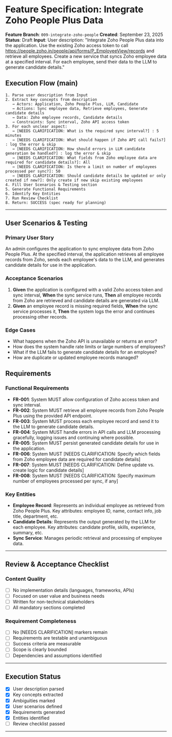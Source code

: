 # Feature Specification: Integrate Zoho People Plus Data

**Feature Branch**: `009-integrate-zoho-people`
**Created**: September 23, 2025
**Status**: Draft
**Input**: User description: "Integrate Zoho People Plus data into the application. Use the existing Zoho access token to call https://people.zoho.in/people/api/forms/P_EmployeeView/records and retrieve all employees. Create a new service that syncs Zoho employee data at a specified interval. For each employee, send their data to the LLM to generate candidate details."

## Execution Flow (main)
```
1. Parse user description from Input
2. Extract key concepts from description
   → Actors: Application, Zoho People Plus, LLM, Candidate
   → Actions: Sync employee data, Retrieve employees, Generate candidate details
   → Data: Zoho employee records, Candidate details
   → Constraints: Sync interval, Zoho API access token
3. For each unclear aspect:
   → [NEEDS CLARIFICATION: What is the required sync interval?] : 5 minutes
   → [NEEDS CLARIFICATION: What should happen if Zoho API call fails?] : log the error & skip
   → [NEEDS CLARIFICATION: How should errors in LLM candidate generation be handled?] : log the error & skip
   → [NEEDS CLARIFICATION: What fields from Zoho employee data are required for candidate details?]: All
   → [NEEDS CLARIFICATION: Is there a limit on number of employees processed per sync?]: 50
   → [NEEDS CLARIFICATION: Should candidate details be updated or only created if new?]: Only create if new skip existing employees
4. Fill User Scenarios & Testing section
5. Generate Functional Requirements
6. Identify Key Entities
7. Run Review Checklist
8. Return: SUCCESS (spec ready for planning)
```

---

## User Scenarios & Testing

### Primary User Story
An admin configures the application to sync employee data from Zoho People Plus. At the specified interval, the application retrieves all employee records from Zoho, sends each employee's data to the LLM, and generates candidate details for use in the application.

### Acceptance Scenarios
1. **Given** the application is configured with a valid Zoho access token and sync interval, **When** the sync service runs, **Then** all employee records from Zoho are retrieved and candidate details are generated via LLM.
2. **Given** an employee record is missing required fields, **When** the sync service processes it, **Then** the system logs the error and continues processing other records.

### Edge Cases
- What happens when the Zoho API is unavailable or returns an error?
- How does the system handle rate limits or large numbers of employees?
- What if the LLM fails to generate candidate details for an employee?
- How are duplicate or updated employee records managed?

## Requirements

### Functional Requirements
- **FR-001**: System MUST allow configuration of Zoho access token and sync interval.
- **FR-002**: System MUST retrieve all employee records from Zoho People Plus using the provided API endpoint.
- **FR-003**: System MUST process each employee record and send it to the LLM to generate candidate details.
- **FR-004**: System MUST handle errors in API calls and LLM processing gracefully, logging issues and continuing where possible.
- **FR-005**: System MUST persist generated candidate details for use in the application.
- **FR-006**: System MUST [NEEDS CLARIFICATION: Specify which fields from Zoho employee data are required for candidate details]
- **FR-007**: System MUST [NEEDS CLARIFICATION: Define update vs. create logic for candidate details]
- **FR-008**: System MUST [NEEDS CLARIFICATION: Specify maximum number of employees processed per sync, if any]

### Key Entities
- **Employee Record**: Represents an individual employee as retrieved from Zoho People Plus. Key attributes: employee ID, name, contact info, job title, department, etc.
- **Candidate Details**: Represents the output generated by the LLM for each employee. Key attributes: candidate profile, skills, experience, summary, etc.
- **Sync Service**: Manages periodic retrieval and processing of employee data.

---

## Review & Acceptance Checklist

### Content Quality
- [ ] No implementation details (languages, frameworks, APIs)
- [ ] Focused on user value and business needs
- [ ] Written for non-technical stakeholders
- [ ] All mandatory sections completed

### Requirement Completeness
- [ ] No [NEEDS CLARIFICATION] markers remain
- [ ] Requirements are testable and unambiguous
- [ ] Success criteria are measurable
- [ ] Scope is clearly bounded
- [ ] Dependencies and assumptions identified

---

## Execution Status

- [x] User description parsed
- [x] Key concepts extracted
- [x] Ambiguities marked
- [x] User scenarios defined
- [x] Requirements generated
- [x] Entities identified
- [ ] Review checklist passed

---
